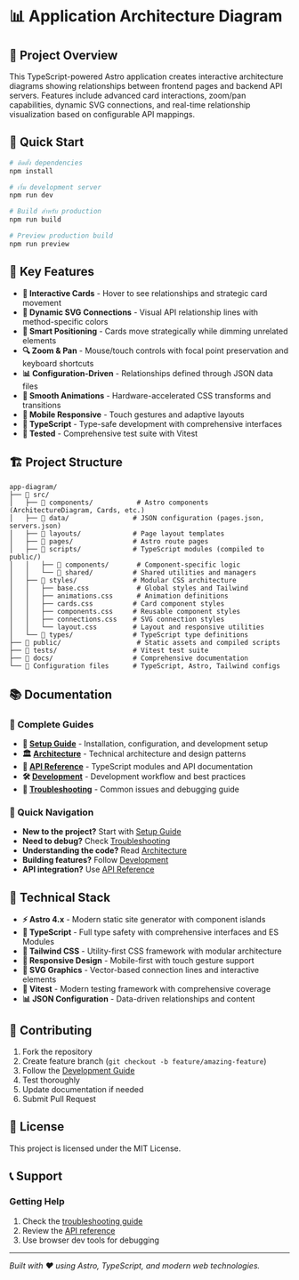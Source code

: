 # 📊 Application Architecture Diagram

## 🎯 Project Overview

This TypeScript-powered Astro application creates interactive architecture diagrams showing relationships between frontend pages and backend API servers. Features include advanced card interactions, zoom/pan capabilities, dynamic SVG connections, and real-time relationship visualization based on configurable API mappings.

## 🚀 Quick Start

```bash
# ติดตั้ง dependencies
npm install

# เริ่ม development server
npm run dev

# Build สำหรับ production
npm run build

# Preview production build
npm run preview
```

## 🌟 Key Features

- **📱 Interactive Cards** - Hover to see relationships and strategic card movement
- **🔗 Dynamic SVG Connections** - Visual API relationship lines with method-specific colors
- **🎯 Smart Positioning** - Cards move strategically while dimming unrelated elements
- **🔍 Zoom & Pan** - Mouse/touch controls with focal point preservation and keyboard shortcuts
- **📊 Configuration-Driven** - Relationships defined through JSON data files
- **🎨 Smooth Animations** - Hardware-accelerated CSS transforms and transitions
- **📱 Mobile Responsive** - Touch gestures and adaptive layouts
- **🎯 TypeScript** - Type-safe development with comprehensive interfaces
- **🧪 Tested** - Comprehensive test suite with Vitest

## 🏗️ Project Structure

```
app-diagram/
├── 📁 src/
│   ├── 📁 components/           # Astro components (ArchitectureDiagram, Cards, etc.)
│   ├── 📁 data/                # JSON configuration (pages.json, servers.json)
│   ├── 📁 layouts/             # Page layout templates
│   ├── 📁 pages/               # Astro route pages
│   ├── 📁 scripts/             # TypeScript modules (compiled to public/)
│   │   ├── 📁 components/       # Component-specific logic
│   │   └── 📁 shared/          # Shared utilities and managers
│   ├── 📁 styles/              # Modular CSS architecture
│   │   ├── base.css            # Global styles and Tailwind
│   │   ├── animations.css      # Animation definitions
│   │   ├── cards.css          # Card component styles
│   │   ├── components.css     # Reusable component styles
│   │   ├── connections.css    # SVG connection styles
│   │   └── layout.css         # Layout and responsive utilities
│   └── 📁 types/               # TypeScript type definitions
├── 📁 public/                   # Static assets and compiled scripts
├── 📁 tests/                   # Vitest test suite
├── 📁 docs/                    # Comprehensive documentation
└── 📄 Configuration files      # TypeScript, Astro, Tailwind configs
```

## 📚 Documentation

### 📖 Complete Guides
- **🚀 [Setup Guide](./docs/SETUP.md)** - Installation, configuration, and development setup
- **🏛️ [Architecture](./docs/ARCHITECTURE.md)** - Technical architecture and design patterns
- **🔧 [API Reference](./docs/API_REFERENCE.md)** - TypeScript modules and API documentation
- **🛠️ [Development](./docs/DEVELOPMENT.md)** - Development workflow and best practices
- **🔧 [Troubleshooting](./docs/TROUBLESHOOTING.md)** - Common issues and debugging guide

### 🎯 Quick Navigation
- **New to the project?** Start with [Setup Guide](./docs/SETUP.md)
- **Need to debug?** Check [Troubleshooting](./docs/TROUBLESHOOTING.md)
- **Understanding the code?** Read [Architecture](./docs/ARCHITECTURE.md)
- **Building features?** Follow [Development](./docs/DEVELOPMENT.md)
- **API integration?** Use [API Reference](./docs/API_REFERENCE.md)

## 🔧 Technical Stack

- **⚡ Astro 4.x** - Modern static site generator with component islands
- **🔄 TypeScript** - Full type safety with comprehensive interfaces and ES Modules
- **🎨 Tailwind CSS** - Utility-first CSS framework with modular architecture
- **📱 Responsive Design** - Mobile-first with touch gesture support
- **🎯 SVG Graphics** - Vector-based connection lines and interactive elements
- **🧪 Vitest** - Modern testing framework with comprehensive coverage
- **📊 JSON Configuration** - Data-driven relationships and content

## 🤝 Contributing

1. Fork the repository
2. Create feature branch (`git checkout -b feature/amazing-feature`)
3. Follow the [Development Guide](./docs/DEVELOPMENT.md)
4. Test thoroughly
5. Update documentation if needed
6. Submit Pull Request

## 📄 License

This project is licensed under the MIT License.

## 📞 Support

### Getting Help
1. Check the [troubleshooting guide](./docs/TROUBLESHOOTING.md)
2. Review the [API reference](./docs/API_REFERENCE.md)
3. Use browser dev tools for debugging

---

*Built with ❤️ using Astro, TypeScript, and modern web technologies.*